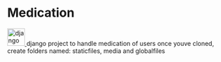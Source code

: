 # Medication
<a href="https://www.djangoproject.com/" target="_blank" rel="noreferrer"> <img src="https://cdn.worldvectorlogo.com/logos/django.svg" alt="django" width="40" height="40"/> </a>
django project to handle medication of users
once youve cloned, create folders named: staticfiles, media and globalfiles
